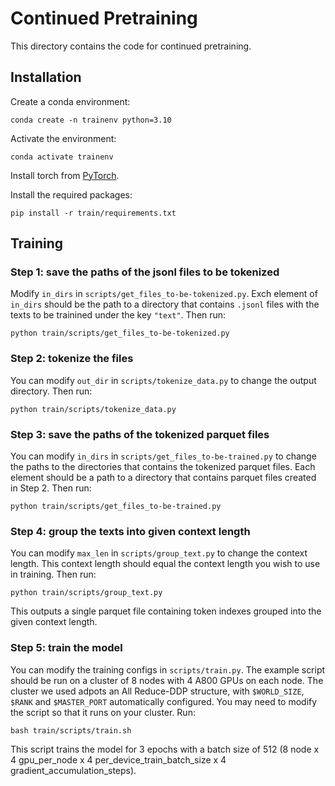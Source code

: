 # Continued Pretraining

This directory contains the code for continued pretraining.

## Installation

Create a conda environment:

```shell
conda create -n trainenv python=3.10
```

Activate the environment:

```shell
conda activate trainenv
```

Install torch from [PyTorch](https://pytorch.org/#:~:text=PyTorch%20is%20a%20Python-based,%20open%20source,%20and%20production-ready).

Install the required packages:

```shell
pip install -r train/requirements.txt
```

## Training

### Step 1: save the paths of the jsonl files to be tokenized

Modify `in_dirs` in `scripts/get_files_to-be-tokenized.py`. Exch element of `in_dirs` should be the path to a directory that contains `.jsonl` files with the texts to be trainined under the key `"text"`. Then run:

```shell
python train/scripts/get_files_to-be-tokenized.py
```

### Step 2: tokenize the files

You can modify `out_dir` in `scripts/tokenize_data.py` to change the output directory. Then run:

```shell
python train/scripts/tokenize_data.py
```

### Step 3: save the paths of the tokenized parquet files

You can modify `in_dirs` in `scripts/get_files_to-be-trained.py` to change the paths to the directories that contains the tokenized parquet files. Each element should be a path to a directory that contains parquet files created in Step 2. Then run:

```shell
python train/scripts/get_files_to-be-trained.py
```

### Step 4: group the texts into given context length

You can modify `max_len` in `scripts/group_text.py` to change the context length. This context length should equal the context length you wish to use in training. Then run:

```shell
python train/scripts/group_text.py
```

This outputs a single parquet file containing token indexes grouped into the given context length.

### Step 5: train the model

You can modify the training configs in `scripts/train.py`. The example script should be run on a cluster of 8 nodes with 4 A800 GPUs on each node. The cluster we used adpots an All Reduce-DDP structure, with `$WORLD_SIZE`, `$RANK` and `$MASTER_PORT` automatically configured. You may need to modify the script so that it runs on your cluster. Run:

```shell
bash train/scripts/train.sh
```

This script trains the model for 3 epochs with a batch size of 512 (8 node x 4 gpu_per_node x 4 per_device_train_batch_size x 4 gradient_accumulation_steps).